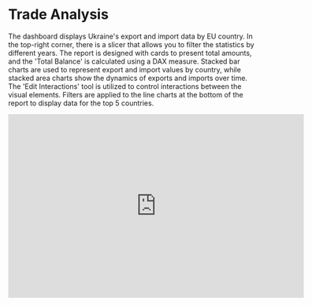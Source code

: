 # Trade Analysis

The dashboard displays Ukraine's export and import data by EU country. In the top-right corner, there is a slicer that allows you to filter the statistics by different years. The report is designed with cards to present total amounts, and the 'Total Balance' is calculated using a DAX measure. Stacked bar charts are used to represent export and import values by country, while stacked area charts show the dynamics of exports and imports over time. The 'Edit Interactions' tool is utilized to control interactions between the visual elements. Filters are applied to the line charts at the bottom of the report to display data for the top 5 countries.


<iframe title="Ukrainian Export with EU" width="600" height="373.5" src="https://app.powerbi.com/view?r=eyJrIjoiNTJjZWQ5MmItZTRhZi00MTlmLTlkYmQtZmE3ODlhOGEzZjI0IiwidCI6ImE3ZDFlODY5LTJhYjctNDE2Ni04YjQ4LTQzNjcwNjk5Y2Q0NyJ9" frameborder="0" allowFullScreen="true"></iframe>
